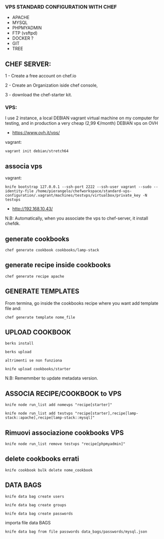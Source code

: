 ### VPS STANDARD CONFIGURATION WITH CHEF

* APACHE
* MYSQL
* PHPMYADMIN
* FTP (vsftpd)
* DOCKER ?
* GIT
* TREE


## CHEF SERVER:
1 - Create a free account on chef.io

2 - Create an Organization iside chef console,

3 - download the chef-starter kit.

### VPS:
I use 2 instance, a local DEBIAN vagrant virtual machine on my computer for testing, and in production a very cheap (2,99 €/month) DEBIAN vps on OVH
* https://www.ovh.it/vps/

 vagrant:
 ```
 vagrant init debian/stretch64
 ```


## associa vps

vagrant:
```
knife bootstrap 127.0.0.1 --ssh-port 2222 --ssh-user vagrant --sudo --identity-file /home/pierangelo/chefworkspace/standard-vps-configuration/.vagrant/machines/testvps/virtualbox/private_key -N testvps
```
* http://192.168.10.43/

N.B: Automatically, when you associate the vps to chef-server, it install chefdk.

## generate cookbooks
```
chef generate cookbook cookbooks/lamp-stack
```
## generate recipe inside cookbooks
```
chef generate recipe apache
```
## GENERATE TEMPLATES

From termina, go inside the cookbooks recipe where you want add template file and:
```
chef generate template nome_file
```

## UPLOAD COOKBOOK
```
berks install

berks upload

altrimenti se non funziona

knife upload cookbooks/starter
```
N.B: Rememmber to update metadata version.

## ASSOCIA RECIPE/COOKBOOK to VPS
```
knife node run_list add nomevps "recipe[starter]"
```

```
knife node run_list add testvps "recipe[starter],recipe[lamp-stack::apache],recipe[lamp-stack::mysql]"
```

## Rimuovi associazione cookbooks VPS
```
knife node run_list remove testvps "recipe[phpmyadmin]"
```

## delete cookbooks errati
```
knife cookbook bulk delete nome_cookbook
```

## DATA BAGS

```
knife data bag create users

knife data bag create groups

knife data bag create passwords
```
importa file data BAGS
```
knife data bag from file passwords data_bags/passwords/mysql.json
```
